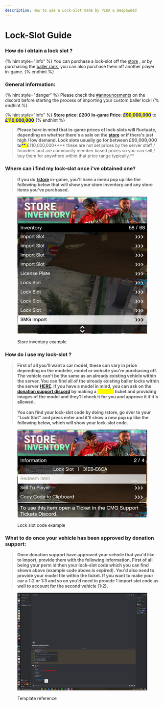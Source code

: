 ```yaml
---
description: How to use a Lock-Slot made by PIKA & Despawned
---
```


# Lock-Slot Guide

### How do i obtain a lock slot ?

{% hint style="info" %}
You can purchase a lock-slot off the [store](https://store.cmgstudios.net/category/custom-imports) , or by purchasing the [baller rank](https://store.cmgstudios.net/category/ranks), you can also purchase them off another player in-game.
{% endhint %}

### General information:

{% hint style="danger" %}
Please check the [#announcements](https://discord.gg/VxyG555ncn) on the discord before starting the process of importing your custom baller lock!
{% endhint %}

{% hint style="info" %}
**Store price: **<mark style="color:blue;">**£200**</mark>                                        **In-game Price**: <mark style="color:blue;">**£90,000,000**</mark> to <mark style="color:blue;">**£110,000,000**</mark>
{% endhint %}

> **Please bare in mind that in-game prices of lock-slots will fluctuate, depending on whether there's a sale on the** [**store**](https://store.cmgstudios.net/) **or if there's just high / low demand. Lock slots usually go for between  **<mark style="color:blue;">**£90,000,000 to**</mark><mark style="color:blue;">** **</mark><mark style="color:blue;">**£110,000,000**</mark>** these are not set prices by the server staff / founders and are community member based prices so you can sell / buy them for anywhere within that price range typically.**

### Where can i find my lock-slot once i've obtained one?

> **If you do** [**/store**](https://store.cmgstudios.net/) **in-game, you'll have a menu pop up like the following below that will show your store inventory and any store items you've purchased.**

<figure><img src="../.gitbook/assets/Store inventory1.png" alt="" width="536"><figcaption><p>Store inventory example</p></figcaption></figure>

### How do i use my lock-slot ?

> **First of all you'll want a car model, these can vary in price depending on the modeler, model or website you're purchasing off. The vehicle can't be the same as an already existing vehicle within the server. You can find all of the already existing baller locks within the server** [**HERE**](https://docs.google.com/spreadsheets/d/1t3IRfvpqkzACCBRbScHsXrOJ1NTjyOWQuJpg9asVKZ8/)**. If you have a model in mind, you can ask on the** [**donation support discord**](https://discord.gg/ge3ZSCYkkH) **by making a **<mark style="color:yellow;">**BALLER**</mark>** ticket and providing images of the model and they'll check it for you and approve it if it's allowed.**\
> \
> **You can find your lock-slot code by doing /store, go over to your "Lock Slot" and press enter and it'll show a new pop up like the following below, which will show your lock-slot code.**

<figure><img src="../.gitbook/assets/Store inventory2.png" alt="" width="537"><figcaption><p>Lock slot code example</p></figcaption></figure>

### What to do once your vehicle has been approved by donation support:

> **Once donation support have approved your vehicle that you'd like to import, provide them with the following information. First of all being your perm id then your lock-slot code which you can find shown above (example code above is expired). You'd also need to provide your model file within the ticket. If you want to make your car a 1:2 or 1:3 and so on you'd need to provide 1 import slot code as well to account for the second vehicle (1:2).**

<figure><img src="../.gitbook/assets/Lockslot info.png" alt="" width="563"><figcaption><p>Template reference</p></figcaption></figure>

